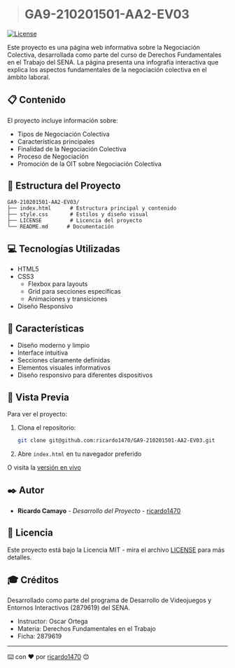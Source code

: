 > # GA9-210201501-AA2-EV03

[![License](https://img.shields.io/badge/License-MIT-blue.svg)](LICENSE)

Este proyecto es una página web informativa sobre la Negociación Colectiva, desarrollada como parte del curso de Derechos Fundamentales en el Trabajo del SENA. La página presenta una infografía interactiva que explica los aspectos fundamentales de la negociación colectiva en el ámbito laboral.

## 📋 Contenido

El proyecto incluye información sobre:

- Tipos de Negociación Colectiva
- Características principales
- Finalidad de la Negociación Colectiva
- Proceso de Negociación
- Promoción de la OIT sobre Negociación Colectiva

## 🚀 Estructura del Proyecto

```
GA9-210201501-AA2-EV03/
├── index.html      # Estructura principal y contenido
├── style.css       # Estilos y diseño visual
├── LICENSE         # Licencia del proyecto
└── README.md      # Documentación
```

## 💻 Tecnologías Utilizadas

- HTML5
- CSS3
  - Flexbox para layouts
  - Grid para secciones específicas
  - Animaciones y transiciones
- Diseño Responsivo

## 🎨 Características

- Diseño moderno y limpio
- Interface intuitiva
- Secciones claramente definidas
- Elementos visuales informativos
- Diseño responsivo para diferentes dispositivos

## 👀 Vista Previa

Para ver el proyecto:

1. Clona el repositorio:
   ```bash
   git clone git@github.com:ricardo1470/GA9-210201501-AA2-EV03.git
   ```
2. Abre `index.html` en tu navegador preferido

O visita la [versión en vivo](https://ricardo1470.github.io/GA9-210201501-AA2-EV03/)

## ✒️ Autor

* **Ricardo Camayo** - *Desarrollo del Proyecto* - [ricardo1470](https://github.com/ricardo1470)

## 📄 Licencia

Este proyecto está bajo la Licencia MIT - mira el archivo [LICENSE](LICENSE) para más detalles.

## 🎓 Créditos

Desarrollado como parte del programa de Desarrollo de Videojuegos y Entornos Interactivos (2879619) del SENA.

* Instructor: Oscar Ortega
* Materia: Derechos Fundamentales en el Trabajo
* Ficha: 2879619

---
⌨️ con ❤️ por [ricardo1470](https://github.com/ricardo1470) 😊
